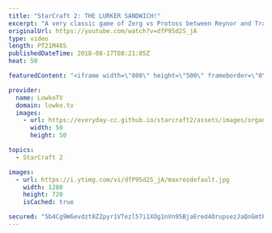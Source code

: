 ```yaml
---
title: "StarCraft 2: THE LURKER SANDWICH!"
excerpt: "A very classic game of Zerg vs Protoss between Reynor and Trap. Subscribe for more videos: http://lowko.tv/youtube Welcome to Aiur: https://goo.gl/1giyV2  Very impressively played by Trap in this game. Slowly, methodically getting rid of all Zerg attacks and getting up to his dream army composition."
originalUrl: https://youtube.com/watch?v=dfP95d2S_jA
type: video
length: PT21M48S
publishedDateTime: 2018-08-17T08:21:05Z
heat: 50

featuredContent: "<iframe width=\"800\" height=\"500\" frameborder=\"0\" src=\"https://www.youtube.com/embed/dfP95d2S_jA\" allow=\"accelerometer; autoplay; encrypted-media; gyroscope; picture-in-picture\" allowfullscreen></iframe>"

provider:
  name: LowkoTV
  domain: lowko.tv
  images:
    - url: https://everyday-cc.github.io/starcraft2/assets/images/organizations/lowko.tv-50x50.jpg
      width: 50
      height: 50

topics:
  - StarCraft 2

images:
  - url: https://i.ytimg.com/vi/dfP95d2S_jA/maxresdefault.jpg
    width: 1280
    height: 720
    isCached: true

secured: "5b4Cg9W6evdzt8ZZpyr1VTezl57i1XOg1nVn95BjaEred4OrupsezJaQnGmtRB92bH5o2uEfmVQaSmzW0pxWamyuFPSYgVdnfvYCDOA1kDyOit6f9dlUOBB5+RnQ2r563g3UvdFzgkbx28GNcbTNc1zMNQkTtqFuNn36Ao593UAqZUm7lBTdGCEAGciyBDlfZy1TWdLBX5CL7atRnw+P9DlN6SPOnV7BI0Q9d0ROWl830+P00R101C3xdeszZN0ShQBLtw9jqDYgC3s3OnIcec3wVtHjBV02P12J8MAURQQuscYn0J0y9sclTU7JiHi/5otex2G/+2gAPm7EJWMHlxCCKIPVfszr+FwaT2icrsVkXymAhcoWXNYVVPD6Etob8TH0PMHZpZAlk+lnoX+MgYOrVVgmLRdFcztxbuQ8tP0=;bhSteaVAZwlNlsl+LCT+6w=="
---
```


